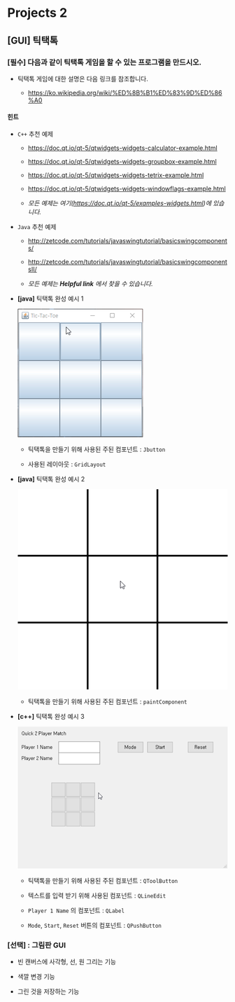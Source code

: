 # Projects 2

## **[GUI]** 틱택톡

### **[필수]** 다음과 같이 틱택톡 게임을 할 수 있는 프로그램을 만드시오.

- 틱택톡 게임에 대한 설명은 다음 링크를 참조합니다.

  - https://ko.wikipedia.org/wiki/%ED%8B%B1%ED%83%9D%ED%86%A0

#### 힌트 

- `C++` 추천 예제 

  - https://doc.qt.io/qt-5/qtwidgets-widgets-calculator-example.html

  - https://doc.qt.io/qt-5/qtwidgets-widgets-groupbox-example.html

  - https://doc.qt.io/qt-5/qtwidgets-widgets-tetrix-example.html

  - https://doc.qt.io/qt-5/qtwidgets-widgets-windowflags-example.html

  - _모든 예제는 여기(https://doc.qt.io/qt-5/examples-widgets.html)에 있습니다._

- `Java` 추천 예제 

  - http://zetcode.com/tutorials/javaswingtutorial/basicswingcomponents/

  - http://zetcode.com/tutorials/javaswingtutorial/basicswingcomponentsII/

  - _모든 예제는 **Helpful link** 에서 찾을 수 있습니다._

- **[java]** 틱택톡 완성 예시 1

  ![ttt1](ttt1.gif)

  - 틱택톡을 만들기 위해 사용된 주된 컴포넌트 : `Jbutton`

  - 사용된 레이아웃 : `GridLayout`

- **[java]** 틱택톡 완성 예시 2

  ![ttt3](ttt3.gif)

  - 틱택톡을 만들기 위해 사용된 주된 컴포넌트 : `paintComponent`

- **[c++]** 틱택톡 완성 예시 3

  ![ttt2](ttt2.gif)

  - 틱택톡을 만들기 위해 사용된 주된 컴포넌트 : `QToolButton`

  - 텍스트를 입력 받기 위해 사용된 컴포넌트 : `QLineEdit`

  - `Player 1 Name` 의 컴포넌트 : `QLabel`

  - `Mode`, `Start`, `Reset` 버튼의 컴포넌트 : `QPushButton`

### **[선택]** : 그림판 GUI 

  - 빈 캔버스에 사각형, 선, 원 그리는 기능 

  - 색깔 변경 기능  

  - 그린 것을 저장하는 기능 

